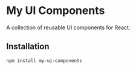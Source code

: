 # My UI Components

A collection of reusable UI components for React.

## Installation

```bash
npm install my-ui-components